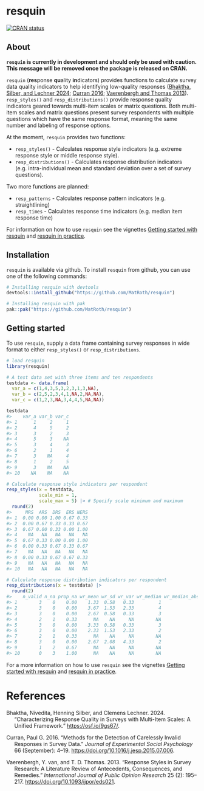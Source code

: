 
<!-- README.md is generated from README.Rmd. Please edit that file -->

# resquin

<!-- badges: start -->

[![CRAN
status](https://www.r-pkg.org/badges/version/resquin)](https://CRAN.R-project.org/package=resquin)

<!-- badges: end -->

## About

**`resquin` is currently in development and should only be used with
caution. This message will be removed once the package is released on
CRAN.**

`resquin` (**res**ponse **qu**ality **in**dicators) provides functions
to calculate survey data quality indicators to help identifying
low-quality responses ([Bhaktha, Silber, and Lechner
2024](#ref-bhaktha); [Curran 2016](#ref-curran2016); [Vaerenbergh and
Thomas 2013](#ref-vanvaerenbergh2013)). `resp_styles()` and
`resp_distributions()` provide response quality indicators geared
towards multi-item scales or matrix questions. Both multi-item scales
and matrix questions present survey respondents with multiple questions
which have the same response format, meaning the same number and
labeling of response options.

At the moment, `resquin` provides two functions:

- `resp_styles()` - Calculates response style indicators (e.g. extreme
  response style or middle response style).
- `resp_distributions()` - Calculates response distribution indicators
  (e.g. intra-individual mean and standard deviation over a set of
  survey questions).

Two more functions are planned:

- `resp_patterns` - Calculates response pattern indicators (e.g.
  straightlining)
- `resp_times` - Calculates response time indicators (e.g. median item
  response time)

For information on how to use `resquin` see the vignettes [Getting
started with
resquin](https://matroth.github.io/resquin/articles/getting_started_with_resquin.html)
and [resquin in
practice](https://matroth.github.io/resquin/articles/resquin_in_practice.html).

## Installation

`resquin` is available via github. To install `resquin` from github, you
can use one of the following commands:

``` r
# Installing resquin with devtools
devtools::install_github("https://github.com/MatRoth/resquin")

# Installing resquin with pak
pak::pak("https://github.com/MatRoth/resquin")
```

## Getting started

To use `resquin`, supply a data frame containing survey responses in
wide format to either `resp_styles()` or `resp_distributions`.

``` r
# load resquin
library(resquin)

# A test data set with three items and ten respondents
testdata <- data.frame(
  var_a = c(1,4,3,5,3,2,3,1,3,NA),
  var_b = c(2,5,2,3,4,1,NA,2,NA,NA),
  var_c = c(1,2,3,NA,3,4,4,5,NA,NA))

testdata
#>    var_a var_b var_c
#> 1      1     2     1
#> 2      4     5     2
#> 3      3     2     3
#> 4      5     3    NA
#> 5      3     4     3
#> 6      2     1     4
#> 7      3    NA     4
#> 8      1     2     5
#> 9      3    NA    NA
#> 10    NA    NA    NA

# Calculate response style indicators per respondent
resp_styles(x = testdata,
            scale_min = 1,
            scale_max = 5) |> # Specify scale minimum and maximum
  round(2)
#>     MRS  ARS  DRS  ERS NERS
#> 1  0.00 0.00 1.00 0.67 0.33
#> 2  0.00 0.67 0.33 0.33 0.67
#> 3  0.67 0.00 0.33 0.00 1.00
#> 4    NA   NA   NA   NA   NA
#> 5  0.67 0.33 0.00 0.00 1.00
#> 6  0.00 0.33 0.67 0.33 0.67
#> 7    NA   NA   NA   NA   NA
#> 8  0.00 0.33 0.67 0.67 0.33
#> 9    NA   NA   NA   NA   NA
#> 10   NA   NA   NA   NA   NA

# Calculate response distribution indicators per respondent
resp_distributions(x = testdata) |>
  round(2)
#>    n_valid n_na prop_na wr_mean wr_sd wr_var wr_median wr_median_abs_dev mahal
#> 1        3    0    0.00    1.33  0.58   0.33         1                 0  2.04
#> 2        3    0    0.00    3.67  1.53   2.33         4                 1  1.60
#> 3        3    0    0.00    2.67  0.58   0.33         3                 0  1.38
#> 4        2    1    0.33      NA    NA     NA        NA                NA    NA
#> 5        3    0    0.00    3.33  0.58   0.33         3                 0  0.97
#> 6        3    0    0.00    2.33  1.53   2.33         2                 1  1.38
#> 7        2    1    0.33      NA    NA     NA        NA                NA    NA
#> 8        3    0    0.00    2.67  2.08   4.33         2                 1  1.88
#> 9        1    2    0.67      NA    NA     NA        NA                NA    NA
#> 10       0    3    1.00      NA    NA     NA        NA                NA    NA
```

For a more information on how to use `resquin` see the vignettes
[Getting started with
resquin](https://matroth.github.io/resquin/articles/getting_started_with_resquin.html)
and [resquin in
practice](https://matroth.github.io/resquin/articles/resquin_in_practice.html).

# References

<div id="refs" class="references csl-bib-body hanging-indent"
entry-spacing="0">

<div id="ref-bhaktha" class="csl-entry">

Bhaktha, Nivedita, Henning Silber, and Clemens Lechner. 2024.
“Characterizing Response Quality in Surveys with Multi-Item Scales: A
Unified Framework.” <https://osf.io/9gs67/>.

</div>

<div id="ref-curran2016" class="csl-entry">

Curran, Paul G. 2016. “Methods for the Detection of Carelessly Invalid
Responses in Survey Data.” *Journal of Experimental Social Psychology*
66 (September): 4–19. <https://doi.org/10.1016/j.jesp.2015.07.006>.

</div>

<div id="ref-vanvaerenbergh2013" class="csl-entry">

Vaerenbergh, Y. van, and T. D. Thomas. 2013. “Response Styles in Survey
Research: A Literature Review of Antecedents, Consequences, and
Remedies.” *International Journal of Public Opinion Research* 25 (2):
195–217. <https://doi.org/10.1093/ijpor/eds021>.

</div>

</div>
